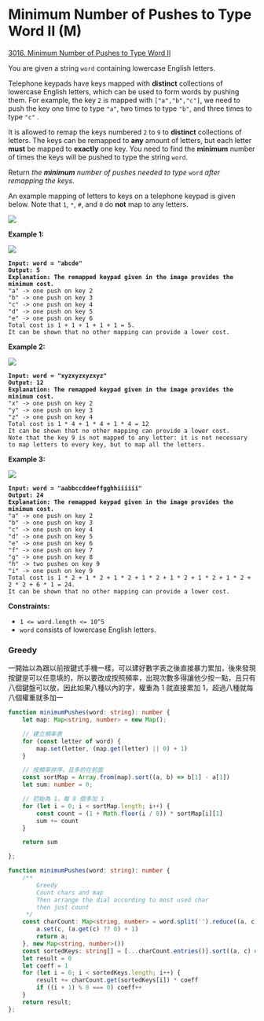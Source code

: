 # Minimum Number of Pushes to Type Word II (M)

[3016. Minimum Number of Pushes to Type Word II](https://leetcode.com/problems/minimum-number-of-pushes-to-type-word-ii/)



You are given a string `word` containing lowercase English letters.

Telephone keypads have keys mapped with **distinct** collections of lowercase English letters, which can be used to form words by pushing them. For example, the key `2` is mapped with `["a","b","c"]`, we need to push the key one time to type `"a"`, two times to type `"b"`, and three times to type `"c"` _._

It is allowed to remap the keys numbered `2` to `9` to **distinct** collections of letters. The keys can be remapped to **any** amount of letters, but each letter **must** be mapped to **exactly** one key. You need to find the **minimum** number of times the keys will be pushed to type the string `word`.

Return _the **minimum** number of pushes needed to type_ `word` _after remapping the keys_.

An example mapping of letters to keys on a telephone keypad is given below. Note that `1`, `*`, `#`, and `0` do **not** map to any letters.

![](https://assets.leetcode.com/uploads/2023/12/26/keypaddesc.png)

&#x20;

**Example 1:**

![](https://assets.leetcode.com/uploads/2023/12/26/keypadv1e1.png)

<pre><code><strong>Input: word = "abcde"
</strong><strong>Output: 5
</strong><strong>Explanation: The remapped keypad given in the image provides the minimum cost.
</strong>"a" -> one push on key 2
"b" -> one push on key 3
"c" -> one push on key 4
"d" -> one push on key 5
"e" -> one push on key 6
Total cost is 1 + 1 + 1 + 1 + 1 = 5.
It can be shown that no other mapping can provide a lower cost.
</code></pre>

**Example 2:**

![](https://assets.leetcode.com/uploads/2023/12/26/keypadv2e2.png)

<pre><code><strong>Input: word = "xyzxyzxyzxyz"
</strong><strong>Output: 12
</strong><strong>Explanation: The remapped keypad given in the image provides the minimum cost.
</strong>"x" -> one push on key 2
"y" -> one push on key 3
"z" -> one push on key 4
Total cost is 1 * 4 + 1 * 4 + 1 * 4 = 12
It can be shown that no other mapping can provide a lower cost.
Note that the key 9 is not mapped to any letter: it is not necessary to map letters to every key, but to map all the letters.
</code></pre>

**Example 3:**

![](https://assets.leetcode.com/uploads/2023/12/27/keypadv2.png)

<pre><code><strong>Input: word = "aabbccddeeffgghhiiiiii"
</strong><strong>Output: 24
</strong><strong>Explanation: The remapped keypad given in the image provides the minimum cost.
</strong>"a" -> one push on key 2
"b" -> one push on key 3
"c" -> one push on key 4
"d" -> one push on key 5
"e" -> one push on key 6
"f" -> one push on key 7
"g" -> one push on key 8
"h" -> two pushes on key 9
"i" -> one push on key 9
Total cost is 1 * 2 + 1 * 2 + 1 * 2 + 1 * 2 + 1 * 2 + 1 * 2 + 1 * 2 + 2 * 2 + 6 * 1 = 24.
It can be shown that no other mapping can provide a lower cost.
</code></pre>

&#x20;

**Constraints:**

* `1 <= word.length <= 10^5`
* `word` consists of lowercase English letters.



### Greedy

一開始以為跟以前按鍵式手機一樣，可以建好數字表之後直接暴力累加，後來發現按鍵是可以任意填的，所以要改成按照頻率，出現次數多得讓他少按一點，且只有八個鍵盤可以放，因此如果八種以內的字，權重為 1 就直接累加 1，超過八種就每八個權重就多加一

```typescript
function minimumPushes(word: string): number {
    let map: Map<string, number> = new Map();

    // 建立頻率表
    for (const letter of word) {
        map.set(letter, (map.get(letter) || 0) + 1)
    }

    // 按頻率排序，且多的在前面
    const sortMap = Array.from(map).sort((a, b) => b[1] - a[1])
    let sum: number = 0;

    // 初始為 1，每 8 個多加 1
    for (let i = 0; i < sortMap.length; i++) {
        const count = (1 + Math.floor(i / 8)) * sortMap[i][1]
        sum += count
    }

    return sum

};
```



```typescript
function minimumPushes(word: string): number {
    /**
        Greedy
        Count chars and map
        Then arrange the dial according to most used char
        then just count 
     */
    const charCount: Map<string, number> = word.split('').reduce((a, c) => {
        a.set(c, (a.get(c) ?? 0) + 1)
        return a;
    }, new Map<string, number>())
    const sortedKeys: string[] = [...charCount.entries()].sort((a, c) => c[1] - a[1]).map(([key, entry]) => key)
    let result = 0
    let coeff = 1
    for (let i = 0; i < sortedKeys.length; i++) {
        result += charCount.get(sortedKeys[i]) * coeff
        if ((i + 1) % 8 === 0) coeff++
    }
    return result;
};
```
